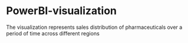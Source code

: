 # PowerBI-visualization
The visualization represents sales distribution of pharmaceuticals over a period of time across different regions
